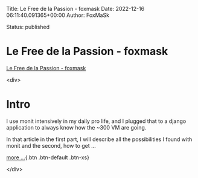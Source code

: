 Title: Le Free de la Passion - foxmask
Date: 2022-12-16 06:11:40.091365+00:00
Author: FoxMaSk 

Status: published





# Le Free de la Passion - foxmask

[Le Free de la Passion - foxmask](https://foxmask.org)

&lt;div&gt;

Intro
=====

I use monit intensively in my daily pro life, and I plugged that to a
django application to always know how the \~300 VM are going.

In that article in the first part, I will describe all the possibilities
I found with monit and the second, how to get ...

[more \...](https://foxmask.org/post/2021/07/28/monit-and-more/){.btn
.btn-default .btn-xs}

&lt;/div&gt;

